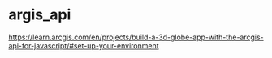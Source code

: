 # argis_api

https://learn.arcgis.com/en/projects/build-a-3d-globe-app-with-the-arcgis-api-for-javascript/#set-up-your-environment